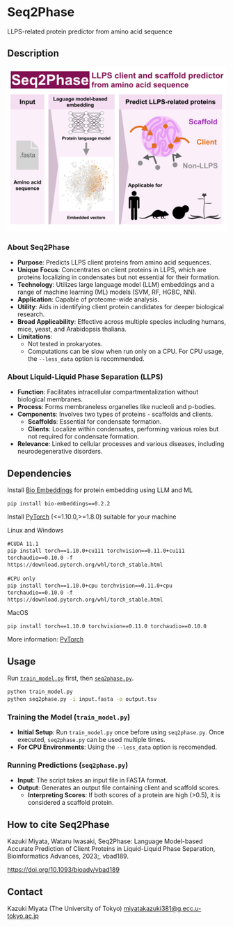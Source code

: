 # Seq2Phase

LLPS-related protein predictor from amino acid sequence


## Description

![Image](image.jpg)
### About Seq2Phase
- **Purpose**: Predicts LLPS client proteins from amino acid sequences.
- **Unique Focus**: Concentrates on client proteins in LLPS, which are proteins localizing in condensates but not essential for their formation.
- **Technology**: Utilizes large language model (LLM) embeddings and a range of machine learning (ML) models (SVM, RF, HGBC, NN).
- **Application**: Capable of proteome-wide analysis.
- **Utility**: Aids in identifying client protein candidates for deeper biological research.
- **Broad Applicability**: Effective across multiple species including humans, mice, yeast, and Arabidopsis thaliana.
- **Limitations**:
  - Not tested in prokaryotes.
  - Computations can be slow when run only on a CPU. For CPU usage, the `--less_data` option is recommended.

### About Liquid-Liquid Phase Separation (LLPS)
- **Function**: Facilitates intracellular compartmentalization without biological membranes.
- **Process**: Forms membraneless organelles like nucleoli and p-bodies.
- **Components**: Involves two types of proteins - scaffolds and clients.
  - **Scaffolds**: Essential for condensate formation.
  - **Clients**: Localize within condensates, performing various roles but not required for condensate formation.
- **Relevance**: Linked to cellular processes and various diseases, including neurodegenerative disorders.


## Dependencies

Install [Bio Embeddings](https://github.com/sacdallago/bio_embeddings) for protein embedding using LLM and ML
```
pip install bio-embeddings==0.2.2
```

Install [PyTorch](https://pytorch.org) (<=1.10.0,>=1.8.0) suitable for your machine

Linux and Windows
```
#CUDA 11.1
pip install torch==1.10.0+cu111 torchvision==0.11.0+cu111 torchaudio==0.10.0 -f https://download.pytorch.org/whl/torch_stable.html

#CPU only
pip install torch==1.10.0+cpu torchvision==0.11.0+cpu torchaudio==0.10.0 -f https://download.pytorch.org/whl/torch_stable.html
```
MacOS
```
pip install torch==1.10.0 torchvision==0.11.0 torchaudio==0.10.0
```

More information: [PyTorch](https://pytorch.org/get-started/previous-versions/)


## Usage

Run [`train_model.py`](https://github.com/IwasakiLab/Seq2Phase/blob/main/train_model.py) first, then [`seq2phase.py`](https://github.com/IwasakiLab/Seq2Phase/blob/main/seq2phase.py).
```bash
python train_model.py
python seq2phase.py -i input.fasta -o output.tsv
```

### Training the Model (`train_model.py`)
- **Initial Setup**: Run `train_model.py` once before using `seq2phase.py`. Once executed, `seq2phase.py` can be used multiple times.
- **For CPU Environments**: Using the `--less_data` option is recomended.

### Running Predictions (`seq2phase.py`)
- **Input**: The script takes an input file in FASTA format.
- **Output**: Generates an output file containing client and scaffold scores.
    - **Interpreting Scores**: If both scores of a protein are high (>0.5), it is considered a scaffold protein.

## How to cite Seq2Phase

Kazuki Miyata, Wataru Iwasaki, Seq2Phase: Language Model-based Accurate Prediction of Client Proteins in Liquid-Liquid Phase Separation, Bioinformatics Advances, 2023;, vbad189.

https://doi.org/10.1093/bioadv/vbad189

## Contact

Kazuki Miyata (The University of Tokyo) miyatakazuki381@g.ecc.u-tokyo.ac.jp
